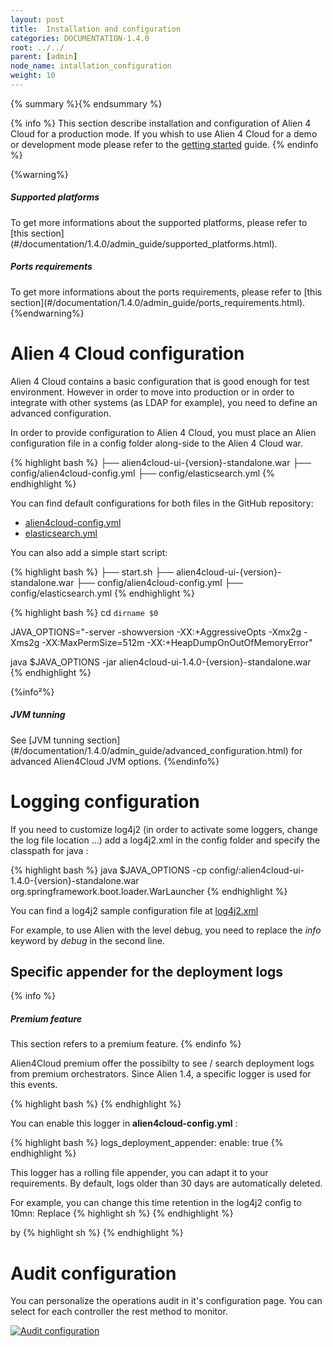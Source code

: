 ```yaml
---
layout: post
title:  Installation and configuration
categories: DOCUMENTATION-1.4.0
root: ../../
parent: [admin]
node_name: intallation_configuration
weight: 10
---
```


{% summary %}{% endsummary %}

{% info %}
This section describe installation and configuration of Alien 4 Cloud for a production mode. If you whish to use Alien 4 Cloud for a demo or development mode please refer to the [getting started](#/documentation/1.4.0/getting_started/getting_started.html) guide.
{% endinfo %}

{%warning%}
<h5>Supported platforms</h5>
To get more informations about the supported platforms, please refer to [this section](#/documentation/1.4.0/admin_guide/supported_platforms.html).
<h5>Ports requirements</h5>
To get more informations about the ports requirements, please refer to [this section](#/documentation/1.4.0/admin_guide/ports_requirements.html).
{%endwarning%}

# Alien 4 Cloud configuration

Alien 4 Cloud contains a basic configuration that is good enough for test environment. However in order to move into production or in order to integrate with other systems (as LDAP for example), you need to define an advanced configuration.

In order to provide configuration to Alien 4 Cloud, you must place an Alien configuration file in a config folder along-side to the Alien 4 Cloud war.

{% highlight bash %}
├── alien4cloud-ui-{version}-standalone.war
├── config/alien4cloud-config.yml
├── config/elasticsearch.yml
{% endhighlight %}

You can find default configurations for both files in the GitHub repository:

* [alien4cloud-config.yml](https://github.com/alien4cloud/alien4cloud/blob/master/alien4cloud-rest-api/src/main/resources/alien4cloud-config.yml)
* [elasticsearch.yml](https://github.com/alien4cloud/alien4cloud/blob/master/alien4cloud-ui/src/main/resources/elasticsearch.yml)

You can also add a simple start script:

{% highlight bash %}
├── start.sh
├── alien4cloud-ui-{version}-standalone.war
├── config/alien4cloud-config.yml
├── config/elasticsearch.yml
{% endhighlight %}



{% highlight bash %}
cd `dirname $0`

JAVA_OPTIONS="-server -showversion -XX:+AggressiveOpts -Xmx2g -Xms2g -XX:MaxPermSize=512m -XX:+HeapDumpOnOutOfMemoryError"

java $JAVA_OPTIONS -jar alien4cloud-ui-1.4.0-{version}-standalone.war
{% endhighlight %}

{%info²%}
<h5> JVM tunning</h5>
See [JVM tunning section](#/documentation/1.4.0/admin_guide/advanced_configuration.html) for advanced Alien4Cloud JVM options.
{%endinfo%}

# Logging configuration

If you need to customize log4j2 (in order to activate some loggers, change the log file location ...) add a log4j2.xml in the config folder and specify the classpath for java :

{% highlight bash %}
java $JAVA_OPTIONS -cp config/:alien4cloud-ui-1.4.0-{version}-standalone.war org.springframework.boot.loader.WarLauncher
{% endhighlight %}

You can find a log4j2 sample configuration file at [log4j2.xml](https://github.com/alien4cloud/alien4cloud/blob/develop/alien4cloud-ui/src/main/resources/log4j2.xml)

For example, to use Alien with the level debug, you need to replace the *info* keyword by *debug* in the second line.

## Specific appender for the deployment logs

{% info %}
<h5>Premium feature</h5>
This section refers to a premium feature.
{% endinfo %}

Alien4Cloud premium offer the possibilty to see / search deployment logs from premium orchestrators.
Since Alien 1.4, a specific logger is used for this events.

{% highlight bash %}
<logger name="DEPLOYMENT_LOGS_LOGGER" level="info" additivity="false">
    <AppenderRef ref="DEPLOYMENT_LOGS_APPENDER" />
</logger>
{% endhighlight %}


You can enable this logger in **alien4cloud-config.yml** :

{% highlight bash %}
logs_deployment_appender:
  enable: true
{% endhighlight %}

This logger has a rolling file appender, you can adapt it to your requirements.
By default, logs older than 30 days are automatically deleted.

For example, you can change this time retention in the log4j2 config to 10mn:
Replace
{% highlight sh %}
<IfLastModified age="30d"/>
{% endhighlight %}

by
{% highlight sh %}
<IfLastModified age="10mn"/>
{% endhighlight %}


# Audit configuration

You can personalize the operations audit in it's configuration page. You can select for each controller the rest method to monitor.

[![Audit configuration](../../images/admin_guide/admin-audit-configuration-page.png)](../../images/admin_guide/admin-audit-configuration-page.png)
